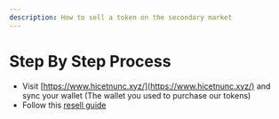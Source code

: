 ```yaml
---
description: How to sell a token on the secondary market
---
```


# Step By Step Process

* Visit [https://www.hicetnunc.xyz/](https://www.hicetnunc.xyz/) and sync your wallet \(The wallet you used to purchase our tokens\)
* Follow this [resell guide](https://github.com/hicetnunc2000/hicetnunc/wiki/How-to-resell-%F0%9F%8F%AA)

